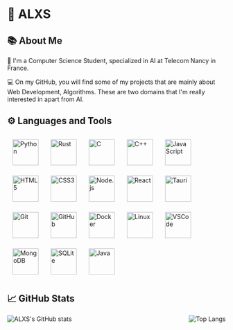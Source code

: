 
# 🐻 ALXS

## 📚 About Me

🔬 I'm a Computer Science Student, specialized in AI at Telecom Nancy in France.

💻 On my GitHub, you will find some of my projects that are mainly about Web Development, Algorithms. These are two domains that I'm really interested in apart from AI.

## ⚙️ Languages and Tools

<a href="https://www.python.org/"><img class="tech-icon" alt="Python" style="width: 60px; padding: 12px;" src="https://cdn.jsdelivr.net/gh/devicons/devicon/icons/python/python-original.svg" /></a>
<a href="https://www.rust-lang.org/"><img class="tech-icon" alt="Rust" style="width: 60px; padding: 12px;" src="https://cdn.jsdelivr.net/gh/devicons/devicon/icons/rust/rust-original.svg" /></a>
<a href="https://www.cprogramming.com/"><img class="tech-icon" alt="C" style="width: 60px; padding: 12px;" src="https://cdn.jsdelivr.net/gh/devicons/devicon/icons/c/c-original.svg" /></a>
<a href="https://www.cplusplus.com/"><img class="tech-icon" alt="C++" style="width: 60px; padding: 12px;" src="https://cdn.jsdelivr.net/gh/devicons/devicon/icons/cplusplus/cplusplus-original.svg" /></a>
<a href="https://www.javascript.com/"><img class="tech-icon" alt="JavaScript" style="width: 60px; padding: 12px;" src="https://cdn.jsdelivr.net/gh/devicons/devicon/icons/javascript/javascript-original.svg" /></a>
<a href="https://developer.mozilla.org/en-US/docs/Web/HTML"><img class="tech-icon" alt="HTML5" style="width: 60px; padding: 12px;" src="https://cdn.jsdelivr.net/gh/devicons/devicon/icons/html5/html5-original.svg" /></a>
<a href="https://developer.mozilla.org/en-US/docs/Web/CSS"><img class="tech-icon" alt="CSS3" style="width: 60px; padding: 12px;" src="https://cdn.jsdelivr.net/gh/devicons/devicon/icons/css3/css3-original.svg" /></a>
<a href="https://nodejs.org/en/"><img class="tech-icon" alt="Node.js" style="width: 60px; padding: 12px;" src="https://cdn.jsdelivr.net/gh/devicons/devicon/icons/nodejs/nodejs-original.svg" /></a>
<a href="https://reactjs.org/"><img class="tech-icon" alt="React" style="width: 60px; padding: 12px;" src="https://cdn.jsdelivr.net/gh/devicons/devicon/icons/react/react-original.svg" /></a>
<a href="https://tauri.studio/"><img class="tech-icon" alt="Tauri" style="width: 60px; padding: 12px;" src="https://cdn.jsdelivr.net/gh/devicons/devicon/icons/tauri/tauri-original.svg" /></a>
<a href="https://git-scm.com/"><img class="tech-icon" alt="Git" style="width: 60px; padding: 12px;" src="https://cdn.jsdelivr.net/gh/devicons/devicon/icons/git/git-original.svg" /></a>
<a href="https://github.com/"><img class="tech-icon" alt="GitHub" style="width: 60px; padding: 12px;" src="https://cdn.jsdelivr.net/gh/devicons/devicon/icons/github/github-original.svg" /></a>
<a href="https://www.docker.com/"><img class="tech-icon" alt="Docker" style="width: 60px; padding: 12px;" src="https://cdn.jsdelivr.net/gh/devicons/devicon/icons/docker/docker-original.svg" /></a>
<a href="https://www.linux.org/"><img class="tech-icon" alt="Linux" style="width: 60px; padding: 12px;" src="https://cdn.jsdelivr.net/gh/devicons/devicon/icons/linux/linux-original.svg" /></a>
<a href="https://code.visualstudio.com/"><img class="tech-icon" alt="VSCode" style="width: 60px; padding: 12px;" src="https://cdn.jsdelivr.net/gh/devicons/devicon/icons/vscode/vscode-original.svg" /></a>
<a href="https://www.mongodb.com/"><img class="tech-icon" alt="MongoDB" style="width: 60px; padding: 12px;" src="https://cdn.jsdelivr.net/gh/devicons/devicon/icons/mongodb/mongodb-original.svg" /></a>
<a href="https://www.sqlite.org/index.html"><img class="tech-icon" alt="SQLite" style="width: 60px; padding: 12px;" src="https://cdn.jsdelivr.net/gh/devicons/devicon/icons/sqlite/sqlite-original.svg" /></a>
<a href="https://www.java.com/"><img class="tech-icon" alt="Java" style="width: 60px; padding: 12px;" src="https://cdn.jsdelivr.net/gh/devicons/devicon/icons/java/java-original.svg" /></a>

## 📈 GitHub Stats

<div style="display: flex; justify-content: space-between; align-items: center;">
    <img src="https://github-readme-stats.vercel.app/api?username=ALXS-GitHub&show_icons=true&theme=highcontrast" alt="ALXS's GitHub stats" />
    <img src="https://github-readme-stats.vercel.app/api/top-langs/?username=ALXS-GitHub&layout=compact&theme=highcontrast&exclude_repo=Programmer-La-Matiere" alt="Top Langs" />
</div>




